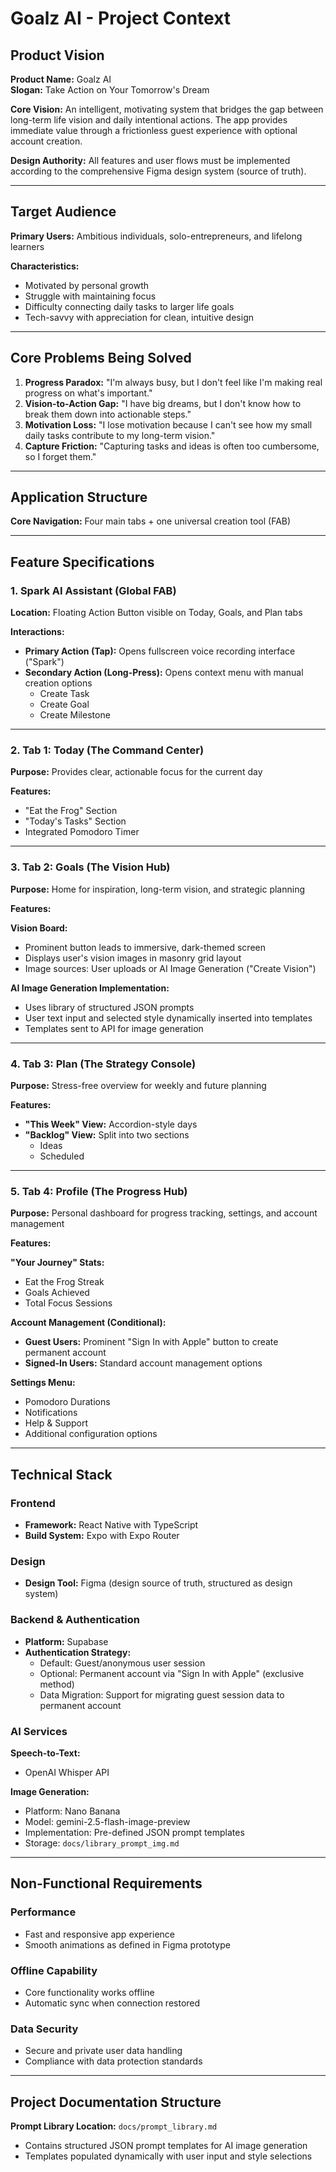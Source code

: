 # Goalz AI - Project Context

## Product Vision

**Product Name:** Goalz AI  
**Slogan:** Take Action on Your Tomorrow's Dream

**Core Vision:** An intelligent, motivating system that bridges the gap between long-term life vision and daily intentional actions. The app provides immediate value through a frictionless guest experience with optional account creation.

**Design Authority:** All features and user flows must be implemented according to the comprehensive Figma design system (source of truth).

---

## Target Audience

**Primary Users:** Ambitious individuals, solo-entrepreneurs, and lifelong learners

**Characteristics:**
- Motivated by personal growth
- Struggle with maintaining focus
- Difficulty connecting daily tasks to larger life goals
- Tech-savvy with appreciation for clean, intuitive design

---

## Core Problems Being Solved

1. **Progress Paradox:** "I'm always busy, but I don't feel like I'm making real progress on what's important."
2. **Vision-to-Action Gap:** "I have big dreams, but I don't know how to break them down into actionable steps."
3. **Motivation Loss:** "I lose motivation because I can't see how my small daily tasks contribute to my long-term vision."
4. **Capture Friction:** "Capturing tasks and ideas is often too cumbersome, so I forget them."

---

## Application Structure

**Core Navigation:** Four main tabs + one universal creation tool (FAB)

---

## Feature Specifications

### 1. Spark AI Assistant (Global FAB)

**Location:** Floating Action Button visible on Today, Goals, and Plan tabs

**Interactions:**
- **Primary Action (Tap):** Opens fullscreen voice recording interface ("Spark")
- **Secondary Action (Long-Press):** Opens context menu with manual creation options
  - Create Task
  - Create Goal
  - Create Milestone

---

### 2. Tab 1: Today (The Command Center)

**Purpose:** Provides clear, actionable focus for the current day

**Features:**
- "Eat the Frog" Section
- "Today's Tasks" Section
- Integrated Pomodoro Timer

---

### 3. Tab 2: Goals (The Vision Hub)

**Purpose:** Home for inspiration, long-term vision, and strategic planning

**Features:**

**Vision Board:**
- Prominent button leads to immersive, dark-themed screen
- Displays user's vision images in masonry grid layout
- Image sources: User uploads or AI Image Generation ("Create Vision")

**AI Image Generation Implementation:**
- Uses library of structured JSON prompts
- User text input and selected style dynamically inserted into templates
- Templates sent to API for image generation

---

### 4. Tab 3: Plan (The Strategy Console)

**Purpose:** Stress-free overview for weekly and future planning

**Features:**
- **"This Week" View:** Accordion-style days
- **"Backlog" View:** Split into two sections
  - Ideas
  - Scheduled

---

### 5. Tab 4: Profile (The Progress Hub)

**Purpose:** Personal dashboard for progress tracking, settings, and account management

**Features:**

**"Your Journey" Stats:**
- Eat the Frog Streak
- Goals Achieved
- Total Focus Sessions

**Account Management (Conditional):**
- **Guest Users:** Prominent "Sign In with Apple" button to create permanent account
- **Signed-In Users:** Standard account management options

**Settings Menu:**
- Pomodoro Durations
- Notifications
- Help & Support
- Additional configuration options

---

## Technical Stack

### Frontend
- **Framework:** React Native with TypeScript
- **Build System:** Expo with Expo Router

### Design
- **Design Tool:** Figma (design source of truth, structured as design system)

### Backend & Authentication
- **Platform:** Supabase
- **Authentication Strategy:**
  - Default: Guest/anonymous user session
  - Optional: Permanent account via "Sign In with Apple" (exclusive method)
  - Data Migration: Support for migrating guest session data to permanent account

### AI Services

**Speech-to-Text:**
- OpenAI Whisper API

**Image Generation:**
- Platform: Nano Banana
- Model: gemini-2.5-flash-image-preview
- Implementation: Pre-defined JSON prompt templates
- Storage: `docs/library_prompt_img.md`

---

## Non-Functional Requirements

### Performance
- Fast and responsive app experience
- Smooth animations as defined in Figma prototype

### Offline Capability
- Core functionality works offline
- Automatic sync when connection restored

### Data Security
- Secure and private user data handling
- Compliance with data protection standards

---

## Project Documentation Structure

**Prompt Library Location:** `docs/prompt_library.md`
- Contains structured JSON prompt templates for AI image generation
- Templates populated dynamically with user input and style selections